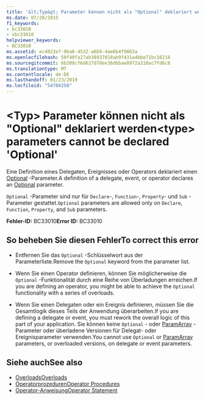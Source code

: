 ```yaml
---
title: '&lt;Typ&gt; Parameter können nicht als "Optional" deklariert werden'
ms.date: 07/20/2015
f1_keywords:
- bc33010
- vbc33010
helpviewer_keywords:
- BC33010
ms.assetid: ec4023e7-9ba6-4532-a6b9-4ae6b4f9063a
ms.openlocfilehash: 50f40fa27ab38937818ab9f431a4bbe71bc16216
ms.sourcegitcommit: 6b308cf6d627d78ee36dbbae8972a310ac7fd6c8
ms.translationtype: MT
ms.contentlocale: de-DE
ms.lasthandoff: 01/23/2019
ms.locfileid: "54704250"
---
```

# <a name="lttypegt-parameters-cannot-be-declared-optional"></a><span data-ttu-id="61a26-102">&lt;Typ&gt; Parameter können nicht als "Optional" deklariert werden</span><span class="sxs-lookup"><span data-stu-id="61a26-102">&lt;type&gt; parameters cannot be declared 'Optional'</span></span>
<span data-ttu-id="61a26-103">Eine Definition eines Delegaten, Ereignisses oder Operators deklariert einen [Optional](../../visual-basic/language-reference/modifiers/optional.md) -Parameter.</span><span class="sxs-lookup"><span data-stu-id="61a26-103">A definition of a delegate, event, or operator declares an [Optional](../../visual-basic/language-reference/modifiers/optional.md) parameter.</span></span>  
  
 <span data-ttu-id="61a26-104">`Optional` -Parameter sind nur für `Declare`-, `Function`-, `Property`- und `Sub` -Parameter gestattet.</span><span class="sxs-lookup"><span data-stu-id="61a26-104">`Optional` parameters are allowed only on `Declare`, `Function`, `Property`, and `Sub` parameters.</span></span>  
  
 <span data-ttu-id="61a26-105">**Fehler-ID:** BC33010</span><span class="sxs-lookup"><span data-stu-id="61a26-105">**Error ID:** BC33010</span></span>  
  
## <a name="to-correct-this-error"></a><span data-ttu-id="61a26-106">So beheben Sie diesen Fehler</span><span class="sxs-lookup"><span data-stu-id="61a26-106">To correct this error</span></span>  
  
-   <span data-ttu-id="61a26-107">Entfernen Sie das `Optional` -Schlüsselwort aus der Parameterliste.</span><span class="sxs-lookup"><span data-stu-id="61a26-107">Remove the `Optional` keyword from the parameter list.</span></span>  
  
-   <span data-ttu-id="61a26-108">Wenn Sie einen Operator definieren, können Sie möglicherweise die `Optional` -Funktionalität durch eine Reihe von Überladungen erreichen.</span><span class="sxs-lookup"><span data-stu-id="61a26-108">If you are defining an operator, you might be able to achieve the `Optional` functionality with a series of overloads.</span></span>  
  
-   <span data-ttu-id="61a26-109">Wenn Sie einen Delegaten oder ein Ereignis definieren, müssen Sie die Gesamtlogik dieses Teils der Anwendung überarbeiten.</span><span class="sxs-lookup"><span data-stu-id="61a26-109">If you are defining a delegate or event, you must rework the overall logic of this part of your application.</span></span> <span data-ttu-id="61a26-110">Sie können keine `Optional` - oder [ParamArray](../../visual-basic/language-reference/modifiers/paramarray.md) -Parameter oder überladene Versionen für Delegat- oder Ereignisparameter verwenden.</span><span class="sxs-lookup"><span data-stu-id="61a26-110">You cannot use `Optional` or [ParamArray](../../visual-basic/language-reference/modifiers/paramarray.md) parameters, or overloaded versions, on delegate or event parameters.</span></span>  
  
## <a name="see-also"></a><span data-ttu-id="61a26-111">Siehe auch</span><span class="sxs-lookup"><span data-stu-id="61a26-111">See also</span></span>
- [<span data-ttu-id="61a26-112">Overloads</span><span class="sxs-lookup"><span data-stu-id="61a26-112">Overloads</span></span>](../../visual-basic/language-reference/modifiers/overloads.md)
- [<span data-ttu-id="61a26-113">Operatorprozeduren</span><span class="sxs-lookup"><span data-stu-id="61a26-113">Operator Procedures</span></span>](../../visual-basic/programming-guide/language-features/procedures/operator-procedures.md)
- [<span data-ttu-id="61a26-114">Operator-Anweisung</span><span class="sxs-lookup"><span data-stu-id="61a26-114">Operator Statement</span></span>](../../visual-basic/language-reference/statements/operator-statement.md)
